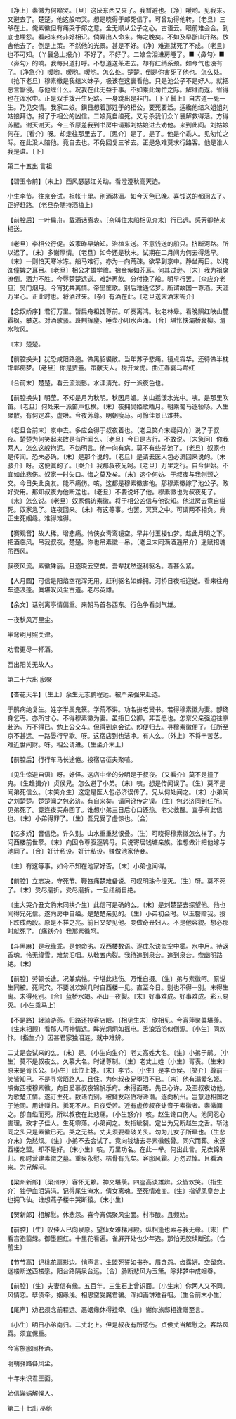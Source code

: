 <!-- { "loadSidebar": true } -->
〔净上〕素徽为何啼哭。〔旦〕这厌东西又来了。我暂避也。〔净〕嗳哟。见我来。又避去了。楚楚。他这般啼哭。想是晓得于郞死信了。可曾劝得他转。〔老旦〕三爷在上。俺素徽但有痛哭于郞之意。全无顺从公子之心。古语云。眼前难会合。到底也埋怨。看起来终非好相识。倘弄出人命来。悔之晚矣。不如及早斵山开路。放舍他去了。倒是上策。不然他的光景。甚是不好。〔净〕难道就死了不成。〔老旦〕也不可知。〔丫鬟急上报介〕不好了。不好了。二娘含泪进房睡了。■〈鼻勾〉■〈鼻勾〉的响。我每只道打呼。不想道送茶进去。却有红绡系颈。如今气也没有了。〔净急介〕嗳哟。嗳哟。嗳哟。怎么处。楚楚。倒是你害死了他也。怎么处。〔抢下老旦〕穆素徽是我结义妹子。极该在这裏看他。只是池公子不是好人。就把恶言厮侵。与他缠什么。况我在此无益于事。不如乘此匆忙之际。解维而返。省得也在浑水中。正是双手拨开生死路。一身跳出是非门。〔下丫鬟上〕自古道一死一生。乃见交情。我家二娘。鎭日想着那姓于的相公。要死要活。适纔他结义姐姐刘姑娘拜访。报了于相公的凶信。二娘竟自缢死。又亏杀我们众丫鬟解救得活。方得苏醒。谢天谢天。今三爷原差我到书房中请那刘姑娘进去劝他。来到此间。刘姑娘何在。〔看介〕呀。却走往那里去了。〔思介〕是了。是了。他是个乖人。见匆忙之际。在此没人陪他。竟自去也。不免回复三爷去。正是急难莫求行路客。他是谁人我是谁。〔下〕 

第二十五出
言祖

【碧玉令前】〔末上〕西风瑟瑟江关动。看澄澄秋高天逈。

小生李节。往京会试。祖帐十里。别酒淋漓。如今天色已晚。喜饯送的都回去了。正好赶路。〔老旦杂随持酒榼上〕 

【前腔后】一叶扁舟。载酒话离衷。〔杂叫住末船相见介末〕行已远。感芳卿特来相送。

〔老旦〕李相公行促。奴家昨早始知。治榼来送。不意饯送的船只。挤断河路。所以迟了。〔末〕多谢厚情。〔老旦〕如今还是秋末。试期在二月间为何去得恁早。〔末〕一则怕天寒冰冻。船马难行。亦为一向荒疎。欲早到京中。静坐两日。以掩饰僮婢之耳目。〔老旦〕相公才雄学赡。拾金紫如芥耳。何其过逊。〔末〕我为祖席潦倒。酒力不胜。今辱楚楚远送。难辞再飮。分付挽了船。明早行罢。〔众应介老旦〕吴门烟月。今宵犹共离情。帝里笙歌。别后难通忆梦。所谓故国一尊酒。天涯万里心。正此时也。将酒过来。〔杂〕有酒在此。〔老旦送末酒末答介〕 

【念奴娇序】君行万里。暂扁舟祖饯尊前。听奏离鸿。秋老林皋。看晚照红映山麓霜枫。攀送。对酒歌骚。班荆挥麈。唾壶小叩水声涌。〔合〕堪怅怏灞桥衰柳。渭水秋风。

〔末〕楚楚。 

【前腔换头】犹恐咸阳路逈。做黑貂裘敝。当年苏子悲痛。镜点霜华。还待做半枕邯郸痴梦。〔老旦〕你是贾董。策献天人。榜开龙虎。曲江春宴马蹄红

〔合前末〕楚楚。看云流淡影。水漾淸光。好一派夜色也。 

【前腔换头】明莹。不知是月为秋明。秋因月媚。关山摇漾水光中。咦。是那里吹笛。〔老旦〕何处来一派笛声低横。〔末〕夜拥吴姬歌皓月。朝乘蜀马逐骄旸。人生聚散。有何定准。虚哄。今夜芳尊。明朝瘦马。可怜佳景已难共。

〔老旦合前末〕京中去。多应会得于叔夜着也。〔老旦笑介末疑问介〕说了于叔夜。楚楚为何笑起来敢是有所闻么。〔老旦〕今日是吉行。不敢说。〔末急问〕你我两人。怎么这般拘泥。不妨明言。他一向有病。莫不有些差池了。〔老旦〕奴家也是传闻。恐未必确。〔末〕是那个说的。〔老旦〕是请去医人包必济回来说的。〔末骇介〕呀。这便眞的了。〔哭介〕我那叔夜兄呵。〔老旦〕万里之行。自今伊始。不宜如此悲伤。奴家一时失口。悔之莫及矣。〔末〕这个何妨。于叔夜与我刎颈之交。今日失此良友。能不痛伤。咳。这都是穆素徽害他。那穆素徽嫁了池公子。政好受用。那知叔夜为他断送也。〔老旦〕不要说坏了他。穆素徽也为叔夜死了。〔末〕怎么说。〔老旦〕奴家偶访素徽。将于相公凶信与他说知。他进房去竟自缢死。奴家急了。连夜回来。〔末〕有这等事。也罢。冥冥之中。可谓两不相负。眞正生死姻缘。难得难得。 

【赛观音】故人稀。增悲痛。怜侠女靑鸾镜空。早并付玉楼仙梦。趁此月明之下。把酒临风。吊我叔夜。楚楚。你也吊素徽一吊。〔老旦末同滴酒遥吊介〕遥赋招魂吊西风。

叔夜风流。素徽殊丽。且逐晓云空矣。吾辈犹然逐利驱名。着甚么紧。 

【人月圆】可信是阳焰空花浑无用。赶利驱名如蜂拥。河桥日夜相迎送。看来往舟车逐浪蓬。眞堪叹风尘古道。老尽英雄。

【余文】话别离亭情偏重。来朝马首各西东。行色争看剑气雄。

一夜秋风万里尘。

半弯明月照关津。

劝君更尽一杯酒。

西出阳关无故人。 

第二十六出
邸聚

【杏花天半】〔生上〕余生无志鹏程远。被严亲强来赴选。

于鹃病绝复生。姓字半属鬼箓。学荒不讲。功名拚老贤书。若得穆素徽为妻。卽终身乞丐。亦所甘心。不得穆素徽为妻。虽指日公卿。非吾愿也。怎奈父亲强迫往京赴选。万不得已。勉上公交车。但得到京会试。卽便归去。寻穆素徽便了。任所至京不甚远。一路晏行早歇。呀。这宿店到也洁净。有人么。〔外上〕不将辛苦艺。难近世间财。呀。相公请进。〔生坐介末上〕 

【前腔后】行行车马长途倦。投宿店征夫聚喧。

〔见生惊避自语〕呀。好怪。这店中坐的分明是于叔夜。〔又看介〕莫不是撞了鬼。〔生趋揖介〕贞侯兄。怎么避了小弟。〔末〕咦。想是传闻误了。〔生〕莫不是闻弟死信么。〔末笑介生〕这定是医人包必济误传了。兄从何处闻之。〔末〕小弟闻之刘楚楚。楚楚闻之包必济。有自来矣。请问讹传之误。〔生〕包必济同到任所。见弟死了。竟连夜买舟回了。谁想小弟三日后心口还热。老父救醒。宜乎有此信也。〔末〕小弟得罪了。〔生〕吾兄受了虚惊也。〔合〕 

【忆多娇】音信绝。许久别。山水重重愁恨叠。〔生〕可晓得穆素徽怎么样了。为问西楼前世孽。〔末〕向因令尊驱逐鸨母。只说寄居钱塘亲族。谁想做计把他嫁与池同了。〔合〕奸计私设。奸计私设。赚做池家侍妾。

〔生〕有这等事。如今不知在池家好否。〔末〕小弟也闻得。 

【前腔】立志决。守死节。鞭笞痛楚难备说。可叹明珠今埋灭。〔生〕呀。莫不死了。〔末〕受尽磨折。受尽磨折。一旦红绡自绝。

〔生大哭介丑文豹末同扶介生〕此信可是确的么。〔末〕是刘楚楚去探望他。他也闻得兄死信。遂向房中自缢。是楚楚亲见的。〔生〕小弟初会时。以玉簪赠我。投下跌成两段。原是不祥之兆。前日又梦见他。变做奇丑妇人。不是他容貌。想必那时就死了。〔痛跃介〕我那素徽呵。 

【斗黑麻】是我缘乖。是他命劣。叹西楼数语。遂成永诀似空中雾。水中月。待返香魂。怜无绛雪。难禁泪咽。从敎五内裂。我待追到泉台。追到泉台。奈幽明路绝。〔末〕 

【前腔】劳顿长途。况兼病怯。宁堪此悲伤。万惟自摄。〔生〕弟与素徽呵。原说生同被。死同穴。不要说欢娱几时自西楼一见。直至今日。别也不得一别。未得生离。未得死别。〔合〕蓝桥水竭。巫山一夜裂。〔末〕好事难成。好事难成。彩云易灭。〔小生乘马上〕 

【不是路】轻骑游燕。归路还投客店眠。〔相见生末〕欣相见。今宵萍聚眞堪羡。〔生末相顾〕看那人呵神情远。眸光炯炯如摇电。舌浪滔滔似倒源。〔小生〕同欢忭。〔指生介〕因甚君家独泪涟。就中难辨。

二丈是会试来的么。〔末〕是。〔小生向生介〕老丈高姓大名。〔生〕小弟于鹃。〔小生〕莫不是叔夜么。久慕大名。时诵尊制。〔生〕老丈上姓〔小生〕胥表。〔生末〕原来是胥长公。〔小生〕此位上姓。〔末〕李节。〔小生〕是李贞侯。〔笑介〕尊前一笑皆知己。不是寻常陌路人。且住。为何叔夜兄堕泪不已。〔末〕他有溺爱名姬。唤做西楼穆素徽。向日爱慕叔夜锦帆乐府。未得面晤。先已心许。及至叔夜访他。为歌楚江情。遂订生死。数语而别。被雠友赵伯将谗谮。逐向杭州。岂意池相国之子池同。用计赚归。抵死不从。日夜受苦。近有虚传叔夜讣音于素徽者。素徽闻之。卽自缢而死。所以叔夜在此悲痛。〔小生怒介〕咳。赵生谗口伤人。池同忍心害理。致才子佳人。生死零落。小弟闻之。发指眦裂。定当为兄断赵生之舌。斩池同之头只是素徽已死。哭之无益。丈夫须要看破关头。勿为儿女子所牵也。〔生悲介末〕免愁烦。〔生〕小弟不去会试了。竟向钱塘去寻素徽骸骨。同穴而葬。永遂西楼之盟。却不是好。〔末小生〕咳。万里功名。在此一举。何出此言。兄衣锦荣归。那时营建素徽之墓。重泉永慰。枯骨有光矣。客邸风霜。万勿过悼。且看酒来。为兄解闷。 

【梁州新郞】〔梁州序〕客怀无赖。神交堪羡。四座高谈雄辨。众皆欢笑。〔指生介〕独伊血泪涓涓。记得尾生淹水。倩女离魂。至死情难变。〔生〕指望凤皇台上也拥飞仙。谁想燕子楼中哭断猿。〔末小生〕 

【贺新郞】相解慰。休悲怨。喜今宵偶聚风尘面。村市酿。且频劝。

【前腔】〔生〕叹佳人已向泉原。望仙女难梯月殿。纵相逢也索与我无缘。〔末〕伫看宫袍翦绿。御墨题红。十里花看遍。雀屛开处也少年选。那怕无胶续断弦。〔合前生〕 

【节节高】记桃花扇影边。悄声言。生盟死誓如书券。眉含怨。齿露姸。空留恋。迷楼断送西楼愿。阳台路隔泉台远。〔合〕肠断悲风为玉箫。除非梦中成姻眷。

【前腔】〔生〕夫妻信有缘。五百年。三生石上曾识面。〔小生末〕你两人又不同。风情恋。孽债牵。姻缘浅。相思空受魔君骗。浑如画饼难吞咽。〔生合前末小生〕 

【尾声】劝君须念前程远。恶姻缘休得挂牵。〔生〕谢你旅邸相逢赠至言。

〔小生〕明日小弟南归。二丈北上。但是叔夜有所感伤。贞侯丈当解慰之。客路风霜。须宜保重。 

今宵旅邸同杯酒。

明朝驿路各风尘。

十年未识君王面。

始信婵娟解悞人。 

第二十七出
巫绐

